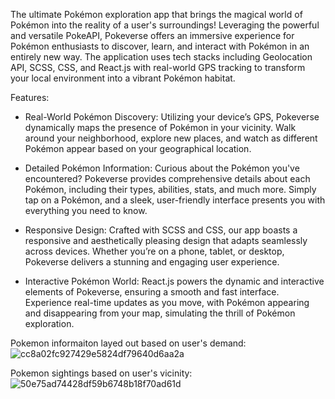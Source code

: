 The ultimate Pokémon exploration app that brings the magical world of Pokémon into the reality of a user's surroundings! Leveraging the powerful and versatile PokeAPI, Pokeverse offers an immersive experience for Pokémon enthusiasts to discover, learn, and interact with Pokémon in an entirely new way. The application uses tech stacks including Geolocation API, SCSS, CSS, and React.js with real-world GPS tracking to transform your local environment into a vibrant Pokémon habitat.


Features:
- Real-World Pokémon Discovery: Utilizing your device’s GPS, Pokeverse dynamically maps the presence of Pokémon in your vicinity. Walk around your neighborhood, explore new places, and watch as different Pokémon appear based on your geographical location.

- Detailed Pokémon Information: Curious about the Pokémon you've encountered? Pokeverse provides comprehensive details about each Pokémon, including their types, abilities, stats, and much more. Simply tap on a Pokémon, and a sleek, user-friendly interface presents you with everything you need to know.

- Responsive Design: Crafted with SCSS and CSS, our app boasts a responsive and aesthetically pleasing design that adapts seamlessly across devices. Whether you’re on a phone, tablet, or desktop, Pokeverse delivers a stunning and engaging user experience.

- Interactive Pokémon World: React.js powers the dynamic and interactive elements of Pokeverse, ensuring a smooth and fast interface. Experience real-time updates as you move, with Pokémon appearing and disappearing from your map, simulating the thrill of Pokémon exploration.




Pokemon informaiton layed out based on user's demand:
![cc8a02fc927429e5824df79640d6aa2a](https://github.com/praisy16/pokeverse/assets/112771153/5cd49cf9-034b-4855-8aa0-d81f679d2fb8)



Pokemon sightings based on user's vicinity:
![50e75ad74428df59b6748b18f70ad61d](https://github.com/praisy16/pokeverse/assets/112771153/33cb78a9-3ada-4c8a-ab47-09676319fa15)
